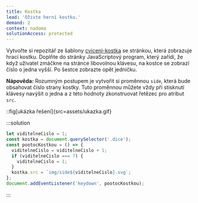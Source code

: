 ```yaml
---
title: Kostka
lead: 'Oživte herní kostku.'
demand: 2
context: nadoma
solutionAccess: protected
---
```


Vytvořte si repozitář ze šablony [cviceni-kostka](https://github.com/Czechitas-podklady-WEB/cviceni-kostka) se stránkou, která zobrazuje hrací kostku. Doplňte do stránky JavaScriptový program, který zařídí, že když uživatel zmáčkne na stránce libovolnou klávesu, na kostce se zobrazí číslo o jedna vyšší. Po šestce zobrazte opět jedničku.

**Nápověda:** Rozumným postupem je vytvořit si proměnnou `side`, která bude obsahovat číslo strany kostky. Tuto proměnnou můžete vždy při stisknutí klávesy navýšit o jedna a z této hodnoty zkonstruovat řetězec pro atribut `src`.

::fig[ukázka řešení]{src=assets/ukazka.gif}

:::solution

```js
let viditelneCislo = 1;
const kostka = document.querySelector('.dice');
const pootocKostkou = () => {
  viditelneCislo = viditelneCislo + 1;
  if (viditelneCislo === 7) {
    viditelneCislo = 1;
  }
  kostka.src = `img/side${viditelneCislo}.svg`;
};
document.addEventListener('keydown', pootocKostkou);
```

:::

